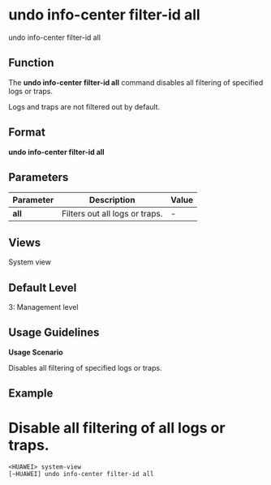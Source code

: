 undo info-center filter-id all
==============================

undo info-center filter-id all

Function
--------



The **undo info-center filter-id all** command disables all filtering of specified logs or traps.



Logs and traps are not filtered out by default.


Format
------

**undo info-center filter-id all**


Parameters
----------

| Parameter | Description | Value |
| --- | --- | --- |
| **all** | Filters out all logs or traps. | - |



Views
-----

System view


Default Level
-------------

3: Management level


Usage Guidelines
----------------

**Usage Scenario**

Disables all filtering of specified logs or traps.


Example
-------

# Disable all filtering of all logs or traps.
```
<HUAWEI> system-view
[~HUAWEI] undo info-center filter-id all

```